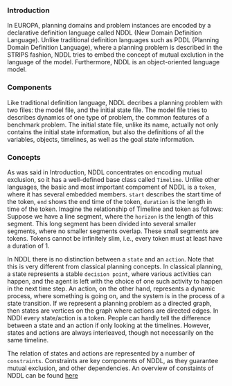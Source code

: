 ### Introduction ###

In EUROPA, planning domains and problem instances are encoded by a declarative definition language called NDDL (New Domain Definition Language). Unlike traditional definition languages such as PDDL (Planning Domain Definition Language), where a planning problem is described in the STRIPS fashion, NDDL tries to embed the concept of mutual exclution in the language of the model. Furthermore, NDDL is an object-oriented language model.

### Components ###

Like traditional definition language, NDDL decribes a planning problem with two files: the model file, and the initial state file. The model file tries to describes dynamics of one type of problem, the common features of a benchmark problem. The initial state file, unlike its name, actually not only contains the initial state information, but also the definitions of all the variables, objects, timelines, as well as the goal state information.

### Concepts ###

As was said in Introduction, NDDL concentrates on encoding mutual exclusion, so it has a well-defined base class called `Timeline`. Unlike other languages, the basic and most important compoment of NDDL is a `token`, where it has several embedded members. `start` describes the start time of the token, `end` shows the end time of the token, `duration` is the length in time of the token. Imagine the relationship of Timeline and token as follows: Suppose we have a line segment, where the `horizon` is the length of this segment. This long segment has been divided into several smaller segments, where no smaller segments overlap. These small segments are tokens. Tokens cannot be infinitely slim, i.e., every token must at least have a duration of 1.

In NDDL there is no distinction between a `state` and an `action`. Note that this is very different from classical planning concepts. In classical planning, a state represents a stable `decision point`, where various activities can happen, and the agent is left with the choice of one such activity to happen in the next time step. An action, on the other hand, represents a dynamic process, where something is going on, and the system is in the process of a state transition. If we represent a planning problem as a directed graph, then states are vertices on the graph where actions are directed edges. In NDDl every state/action is a token. People can hardly tell the difference between a state and an action if only looking at the timelines. However, states and actions are always interleaved, though not necessarily on the same timeline.

The relation of states and actions are represented by a number of `constraints`. Constraints are key components of NDDL, as they guarantee mutual exclusion, and other dependencies. An overview of constaints of NDDL can be found [here](NDDLReference.md)